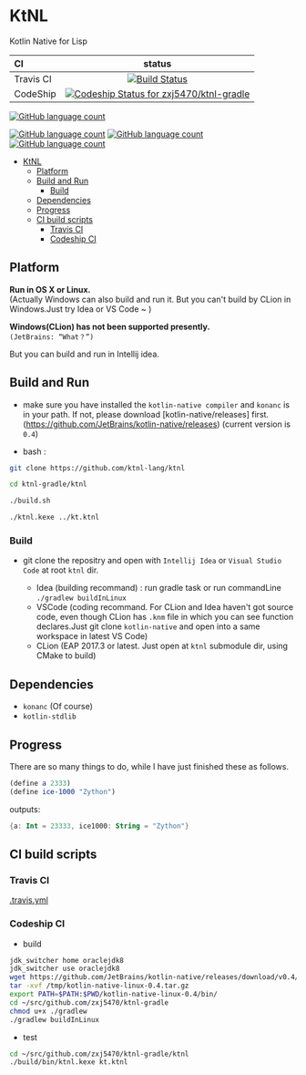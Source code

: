 # KtNL



Kotlin Native for Lisp


CI|status
:---|:---:
Travis CI|[![Build Status](https://travis-ci.org/ktnl-lang/ktnl.svg?branch=master)](https://travis-ci.org/ktnl-lang/ktnl)
CodeShip|[ ![Codeship Status for zxj5470/ktnl-gradle](https://app.codeship.com/projects/c811a1c0-a761-0135-bce0-229ed7207fef/status?branch=master)](https://app.codeship.com/projects/255803)

[![GitHub language count](https://img.shields.io/badge/language-Kotlin--Native-orange.svg)]() 

[![GitHub language count](https://img.shields.io/badge/Powerd%20by-JetBrains%20CLion-blue.svg)]() [![GitHub language count](https://img.shields.io/badge/Powerd%20by-JetBrains%20Intellij%20Idea-red.svg)]() [![GitHub language count](https://img.shields.io/badge/Powerd%20by-Visual%20Studio%20Code-blue.svg)]()
<!-- @import "[TOC]" {cmd="toc" depthFrom=1 depthTo=6 orderedList=false} -->
<!-- code_chunk_output -->

* [KtNL](#ktnl)
	* [Platform](#platform)
	* [Build and Run](#build-and-run)
		* [Build](#build)
	* [Dependencies](#dependencies)
	* [Progress](#progress)
	* [CI build scripts](#ci-build-scripts)
		* [Travis CI](#travis-ci)
		* [Codeship CI](#codeship-ci)

<!-- /code_chunk_output -->


## Platform
**Run in OS X or Linux.**  
(Actually Windows can also build and run it. But you can't build by CLion in Windows.Just try Idea or VS Code ~ )

**Windows(CLion) has not been supported presently.**  
`(JetBrains: “What？”)`

But you can build and run in Intellij idea.

## Build and Run
- make sure you have installed the `kotlin-native compiler` and `konanc` is in your path. If not, please download [kotlin-native/releases] first.(https://github.com/JetBrains/kotlin-native/releases)  (current version is `0.4`)

-  bash :
```bash
git clone https://github.com/ktnl-lang/ktnl

cd ktnl-gradle/ktnl

./build.sh

./ktnl.kexe ../kt.ktnl
```

### Build
- git clone the repositry and open with `Intellij Idea` or `Visual Studio Code` at root `ktnl` dir.

  - Idea (building recommand) : run gradle task or run commandLine `./gradlew buildInLinux` 
  - VSCode (coding recommand. For CLion and Idea haven't got source code, even though CLion has `.knm` file in which you can see function declares.Just git clone `kotlin-native` and open into a same workspace in latest VS Code) 
  - CLion (EAP 2017.3 or latest. Just open at `ktnl` submodule dir, using CMake to build)

## Dependencies
- `konanc` (Of course)
- `kotlin-stdlib`

## Progress
There are so many things to do, while I have just finished these as follows.

```scheme
(define a 2333)
(define ice-1000 "Zython")
```
outputs:
```kotlin
{a: Int = 23333, ice1000: String = "Zython"}
```

## CI build scripts

### Travis CI

[.travis.yml](https://github.com/zxj5470/ktnl-gradle/blob/master/.travis.yml)

### Codeship CI
- build
```bash
jdk_switcher home oraclejdk8
jdk_switcher use oraclejdk8
wget https://github.com/JetBrains/kotlin-native/releases/download/v0.4/kotlin-native-linux-0.4.tar.gz -O /tmp/kotlin-native-linux-0.4.tar.gz
tar -xvf /tmp/kotlin-native-linux-0.4.tar.gz
export PATH=$PATH:$PWD/kotlin-native-linux-0.4/bin/
cd ~/src/github.com/zxj5470/ktnl-gradle
chmod u+x ./gradlew
./gradlew buildInLinux
```
- test
```bash
cd ~/src/github.com/zxj5470/ktnl-gradle/ktnl
./build/bin/ktnl.kexe kt.ktnl
```

